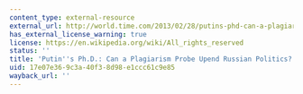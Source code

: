 ```yaml
---
content_type: external-resource
external_url: http://world.time.com/2013/02/28/putins-phd-can-a-plagiarism-probe-upend-russian-politics/
has_external_license_warning: true
license: https://en.wikipedia.org/wiki/All_rights_reserved
status: ''
title: 'Putin''s Ph.D.: Can a Plagiarism Probe Upend Russian Politics?'
uid: 17e07e36-9c3a-40f3-8d98-e1ccc61c9e85
wayback_url: ''
---
```

